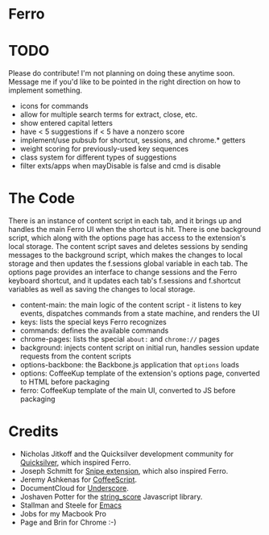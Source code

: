 # Ferro

# TODO

Please do contribute! I'm not planning on doing these anytime soon. Message me if you'd like to be pointed in the right direction on how to implement something.

* icons for commands
* allow for multiple search terms for extract, close, etc.
* show entered capital letters
* have < 5 suggestions if < 5 have a nonzero score
* implement/use pubsub for shortcut, sessions, and chrome.* getters
* weight scoring for previously-used key sequences
* class system for different types of suggestions
* filter exts/apps when mayDisable is false and cmd is disable

# The Code

There is an instance of content script in each tab, and it brings up and handles the main Ferro UI when the shortcut is hit. There is one background script, which along with the options page has access to the extension's local storage. The content script saves and deletes sessions by sending messages to the background script, which makes the changes to local storage and then updates the f.sessions global variable in each tab. The options page provides an interface to change sessions and the Ferro keyboard shortcut, and it updates each tab's f.sessions and f.shortcut variables as well as saving the changes to local storage. 

* content-main: the main logic of the content script - it listens to key events, dispatches commands from a state machine, and renders the UI
* keys: lists the special keys Ferro recognizes
* commands: defines the available commands
* chrome-pages: lists the special `about:` and `chrome://` pages
* background: injects content script on initial run, handles session update requests from the content scripts
* options-backbone: the Backbone.js application that `options` loads
* options: CoffeeKup template of the extension's options page, converted to HTML before packaging
* ferro: CoffeeKup template of the main UI, converted to JS before packaging

# Credits

 - Nicholas Jitkoff and the Quicksilver development community for [Quicksilver](http://qsapp.com/), which inspired Ferro.
 - Joseph Schmitt for [Snipe extension](https://github.com/josephschmitt/Snipe), which also inspired Ferro.
 - Jeremy Ashkenas for [CoffeeScript](http://jashkenas.github.com/coffee-script/).
 - DocumentCloud for [Underscore](http://documentcloud.github.com/underscore/).
 - Joshaven Potter for the [string_score](https://github.com/joshaven/string_score) Javascript library.
 - Stallman and Steele for [Emacs](http://www.gnu.org/software/emacs/)
 - Jobs for my Macbook Pro
 - Page and Brin for Chrome :-)
